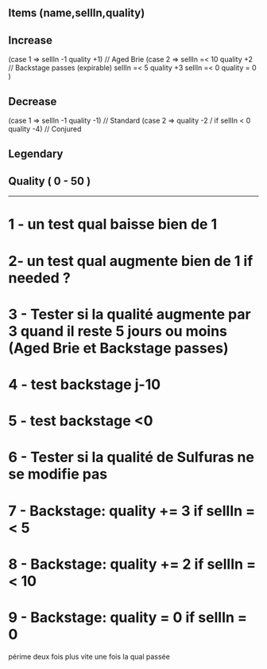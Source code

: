 ## Items (name,sellIn,quality)

## Increase 
(case 1 => sellIn -1 quality +1) // Aged Brie
(case 2 => sellIn =< 10 quality +2 // Backstage passes (expirable)
           sellIn =< 5 quality +3
           sellIn =< 0 quality = 0 )
## Decrease 
(case 1 => sellIn -1 quality -1) // Standard
(case 2 => quality -2 / if sellIn < 0 quality -4) // Conjured
## Legendary

## Quality ( 0 - 50 )

-------------------------------------------------------------------------------

# 1 - un test qual baisse bien de 1
# 2- un test qual augmente bien de 1 if needed ? 
# 3 - Tester si la qualité augmente par 3 quand il reste 5 jours ou moins (Aged Brie et Backstage passes)
# 4 - test backstage j-10
# 5 - test backstage <0
# 6 - Tester si la qualité de Sulfuras ne se modifie pas
# 7 - Backstage: quality += 3 if sellIn =< 5
# 8 - Backstage: quality += 2 if sellIn =< 10
# 9 - Backstage: quality = 0 if sellIn = 0

périme deux fois plus vite une fois la qual passée